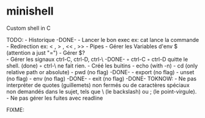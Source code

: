 # minishell
Custom shell in C

TODO:
	- Historique -DONE-
	- Lancer le bon exec ex: cat lance la commande
	- Redirection ex: < , > , << , >>
	- Pipes
	- Gérer les Variables d'env $ (attention a just "=")
	- Gérer $?  
	- Gérer les signaux ctrl-C, ctrl-D, ctrl-\ -DONE-
		◦ ctrl-C 
		◦ ctrl-D quitte le shell. (done)
		◦ ctrl-\ ne fait rien.
	- Créé les buitins
		- echo (with -n)
		- cd (only relative path or absolute)
		- pwd (no flag) -DONE-
		- export (no flag)
		- unset (no flag)
		- env (no flag) -DONE-
		- exit (no flag) -DONE-
TOKNOW: 
	- Ne pas interpréter de quotes (guillemets) non fermés ou de caractères spéciaux non
	demandés dans le sujet, tels que \ (le backslash) ou ; (le point-virgule).
	- Ne pas gérer les fuites avec readline 

FIXME: 